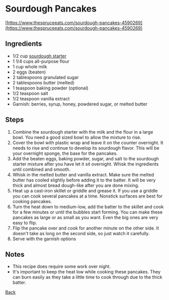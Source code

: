 # Sourdough Pancakes
[https://www.thespruceeats.com/sourdough-pancakes-4590269](https://www.thespruceeats.com/sourdough-pancakes-4590269)

## Ingredients

- 1/2 cup [sourdough starter](./../sourdough-starter/readme.md)
- 1 1/4 cups all-purpose flour
- 1 cup whole milk
- 2 eggs (beaten)
- 2 tablespoons granulated sugar
- 2 tablespoons butter (melted)
- 1 teaspoon baking powder (optional)
- 1/2 teaspoon salt
- 1/2 teaspoon vanilla extract
- Garnish: berries, syrup, honey, powdered sugar, or melted butter

## Steps

1. Combine the sourdough starter with the milk and the flour in a large bowl. You need a good sized bowl to allow the mixture to rise.
2. Cover the bowl with plastic wrap and leave it on the counter overnight. It needs to rise and continue to develop its sourdough flavor. This will be your overnight sponge, the base for the pancakes.
3. Add the beaten eggs, baking powder, sugar, and salt to the sourdough starter mixture after you have let it sit overnight. Whisk the ingredients until combined and smooth.
4. Whisk in the melted butter and vanilla extract. Make sure the melted butter has cooled slightly before adding it to the batter. It will be very thick and almost bread dough-like after you are done mixing.
5. Heat up a cast-iron skillet or griddle and grease it. If you use a griddle you can cook several pancakes at a time. Nonstick surfaces are best for cooking pancakes.
6. Turn the heat down to medium-low, add the batter to the skillet and cook for a few minutes or until the bubbles start forming. You can make these pancakes as large or as small as you want. Even the big ones are very easy to flip.
7. Flip the pancake over and cook for another minute on the other side. It doesn't take as long on the second side, so just watch it carefully.
8. Serve with the garnish options

## Notes

- This recipe does require some work over night.
- It's important to keep the heat low while cooking these pancakes. They can burn easily as they take a little time to cook through due to the thick batter.

[Back](../readme.md)